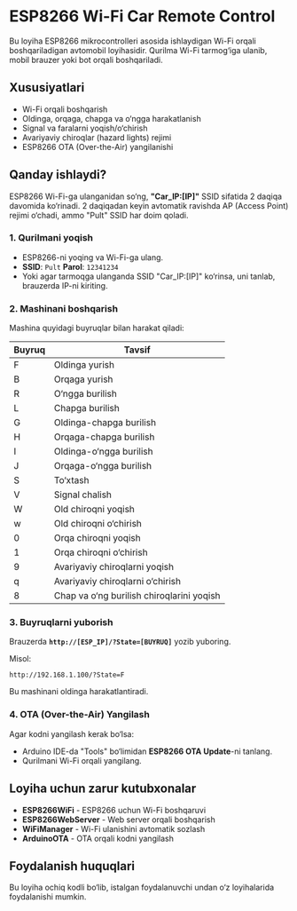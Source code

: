 # ESP8266 Wi-Fi Car Remote Control

Bu loyiha ESP8266 mikrocontrolleri asosida ishlaydigan Wi-Fi orqali boshqariladigan avtomobil loyihasidir. Qurilma Wi-Fi tarmog‘iga ulanib, mobil brauzer yoki bot orqali boshqariladi.

## Xususiyatlari
- Wi-Fi orqali boshqarish
- Oldinga, orqaga, chapga va o‘ngga harakatlanish
- Signal va faralarni yoqish/o‘chirish
- Avariyaviy chiroqlar (hazard lights) rejimi
- ESP8266 OTA (Over-the-Air) yangilanishi

## Qanday ishlaydi?

ESP8266 Wi-Fi-ga ulanganidan so‘ng, **"Car_IP:[IP]"** SSID sifatida 2 daqiqa davomida ko‘rinadi. 2 daqiqadan keyin avtomatik ravishda AP (Access Point) rejimi o‘chadi, ammo "Pult" SSID har doim qoladi.

### 1. Qurilmani yoqish
- ESP8266-ni yoqing va Wi-Fi-ga ulang.
- **SSID**: `Pult` **Parol**: `12341234`
- Yoki agar tarmoqga ulanganda SSID "Car_IP:[IP]" ko‘rinsa, uni tanlab, brauzerda IP-ni kiriting.

### 2. Mashinani boshqarish
Mashina quyidagi buyruqlar bilan harakat qiladi:

| Buyruq | Tavsif |
|--------|--------|
| F | Oldinga yurish |
| B | Orqaga yurish |
| R | O‘ngga burilish |
| L | Chapga burilish |
| G | Oldinga-chapga burilish |
| H | Orqaga-chapga burilish |
| I | Oldinga-o‘ngga burilish |
| J | Orqaga-o‘ngga burilish |
| S | To‘xtash |
| V | Signal chalish |
| W | Old chiroqni yoqish |
| w | Old chiroqni o‘chirish |
| 0 | Orqa chiroqni yoqish |
| 1 | Orqa chiroqni o‘chirish |
| 9 | Avariyaviy chiroqlarni yoqish |
| q | Avariyaviy chiroqlarni o‘chirish |
| 8 | Chap va o‘ng burilish chiroqlarini yoqish |

### 3. Buyruqlarni yuborish
Brauzerda **`http://[ESP_IP]/?State=[BUYRUQ]`** yozib yuboring.

Misol:
```
http://192.168.1.100/?State=F
```
Bu mashinani oldinga harakatlantiradi.

### 4. OTA (Over-the-Air) Yangilash
Agar kodni yangilash kerak bo‘lsa:
- Arduino IDE-da "Tools" bo‘limidan **ESP8266 OTA Update**-ni tanlang.
- Qurilmani Wi-Fi orqali yangilang.

## Loyiha uchun zarur kutubxonalar
- **ESP8266WiFi** - ESP8266 uchun Wi-Fi boshqaruvi
- **ESP8266WebServer** - Web server orqali boshqarish
- **WiFiManager** - Wi-Fi ulanishini avtomatik sozlash
- **ArduinoOTA** - OTA orqali kodni yangilash

## Foydalanish huquqlari
Bu loyiha ochiq kodli bo‘lib, istalgan foydalanuvchi undan o‘z loyihalarida foydalanishi mumkin.

